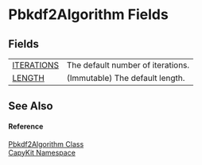 # Pbkdf2Algorithm Fields




## Fields
<table>
<tr>
<td><a href="F_CapyKit_Pbkdf2Algorithm_ITERATIONS">ITERATIONS</a></td>
<td>The default number of iterations.</td></tr>
<tr>
<td><a href="F_CapyKit_Pbkdf2Algorithm_LENGTH">LENGTH</a></td>
<td>(Immutable) The default length.</td></tr>
</table>

## See Also


#### Reference
<a href="T_CapyKit_Pbkdf2Algorithm">Pbkdf2Algorithm Class</a>  
<a href="N_CapyKit">CapyKit Namespace</a>  
